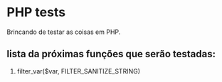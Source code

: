 # PHP tests

Brincando de testar as coisas em PHP.


## lista da próximas funções que serão testadas:

1. filter_var($var, FILTER_SANITIZE_STRING)
